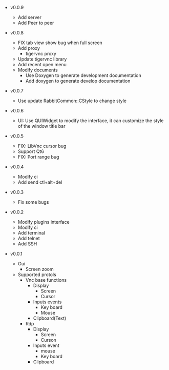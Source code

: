 - v0.0.9
  + Add server
  + Add Peer to peer
  
- v0.0.8
  + FIX tab view show bug when full screen
  + Add proxy
    - tigervnc proxy
  + Update tigervnc library
  + Add recent open menu
  + Modify documents
    - Use Doxygen to generate development documentation
    - Add doxygen to generate develop documentation

- v0.0.7
  + Use update RabbitCommon::CStyle to change style
  
- v0.0.6
  + UI: Use QUIWidget to modify the interface,
        it can customize the style of the window title bar
        
- v0.0.5
  + FIX: LibVnc cursor bug
  + Support Qt6
  + FIX: Port range bug

- v0.0.4
  + Modify ci
  + Add send ctl+alt+del
  
- v0.0.3
  + Fix some bugs
  
- v0.0.2
  + Modify plugins interface
  + Modify ci
  + Add terminal
  + Add telnet
  + Add SSH
  
- v0.0.1
  + Gui
    - Screen zoom
  + Supported protols
    - Vnc base functions
      + Display
        - Screen
        - Cursor
      + Inputs events
        - Key board
        - Mouse
      + Clipboard(Text)
    - Rdp
      + Display
        - Screen
        - Curson
      + Inputs event
        - mouse
        - Key board
      + Clipboard

       
    
